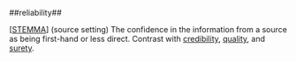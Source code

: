 ##reliability##

\[[STEMMA](SOURCES.md#STEMMA)\] (source setting) The confidence in the information from a source as being first-hand or less direct. Contrast with [credibility](credibility.md), [quality](quality.md), and [surety](surety.md).
